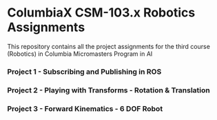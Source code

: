 # ColumbiaX CSM-103.x Robotics Assignments

This repository contains all the project assignments for the third course (Robotics) in Columbia Micromasters Program in AI


### Project 1 - Subscribing and Publishing in ROS

### Project 2 - Playing with Transforms - Rotation & Translation

### Project 3 - Forward Kinematics - 6 DOF Robot
